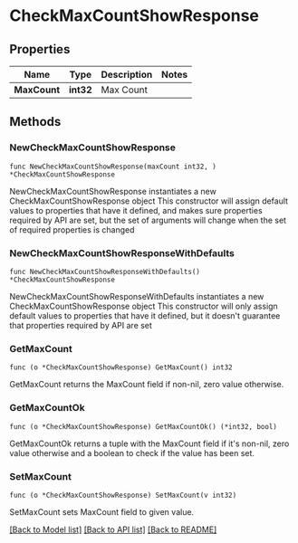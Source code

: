 # CheckMaxCountShowResponse

## Properties

Name | Type | Description | Notes
------------ | ------------- | ------------- | -------------
**MaxCount** | **int32** | Max Count | 

## Methods

### NewCheckMaxCountShowResponse

`func NewCheckMaxCountShowResponse(maxCount int32, ) *CheckMaxCountShowResponse`

NewCheckMaxCountShowResponse instantiates a new CheckMaxCountShowResponse object
This constructor will assign default values to properties that have it defined,
and makes sure properties required by API are set, but the set of arguments
will change when the set of required properties is changed

### NewCheckMaxCountShowResponseWithDefaults

`func NewCheckMaxCountShowResponseWithDefaults() *CheckMaxCountShowResponse`

NewCheckMaxCountShowResponseWithDefaults instantiates a new CheckMaxCountShowResponse object
This constructor will only assign default values to properties that have it defined,
but it doesn't guarantee that properties required by API are set

### GetMaxCount

`func (o *CheckMaxCountShowResponse) GetMaxCount() int32`

GetMaxCount returns the MaxCount field if non-nil, zero value otherwise.

### GetMaxCountOk

`func (o *CheckMaxCountShowResponse) GetMaxCountOk() (*int32, bool)`

GetMaxCountOk returns a tuple with the MaxCount field if it's non-nil, zero value otherwise
and a boolean to check if the value has been set.

### SetMaxCount

`func (o *CheckMaxCountShowResponse) SetMaxCount(v int32)`

SetMaxCount sets MaxCount field to given value.



[[Back to Model list]](../README.md#documentation-for-models) [[Back to API list]](../README.md#documentation-for-api-endpoints) [[Back to README]](../README.md)


